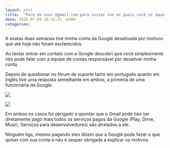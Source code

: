 ```yaml
---
layout: post
title:  "Pare de usar @gmail.com para coisas com as quais você se importa"
date: 2016-07-09 16:15:21 -0300
categories:
---
```

A exatas duas semanas tive minha conta da Google desativada por motivos que até hoje não foram esclarecidos.

Ao tentar entrar em contato com a Google descobri que você simplesmente não pode falar com a equipe de contas responsável por desativar minha conta.

Depois de questionar no fórum de suporte tanto em português quanto em inglês tive uma resposta semelhante em ambos, a primeira de uma funcionária da Google.

![](http://i.imgur.com/PGf4Ovz.png)

![](http://i.imgur.com/1QrwOKA.png)

Em ambos os casos fui obrigado a apontar que o Gmail pode não ser diretamente pago mais todos os serviços pagos da Google (Play, Drive, Music, Serviços para desenvolvedores) são atrelados a ele.

Ninguém liga, mesmo pagando eles dizem que a Google pode fazer o que quiser com sua conta e não é sequer obrigada a explicar os motivos.
